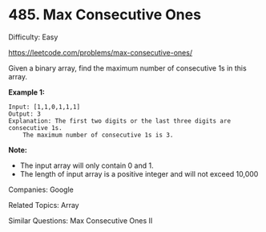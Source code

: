 # 485. Max Consecutive Ones

Difficulty: Easy

https://leetcode.com/problems/max-consecutive-ones/

Given a binary array, find the maximum number of consecutive 1s in this array.

**Example 1:**
```
Input: [1,1,0,1,1,1]
Output: 3
Explanation: The first two digits or the last three digits are consecutive 1s.
    The maximum number of consecutive 1s is 3.
```
**Note:**
* The input array will only contain 0 and 1.
* The length of input array is a positive integer and will not exceed 10,000

Companies: Google

Related Topics: Array

Similar Questions: Max Consecutive Ones II
